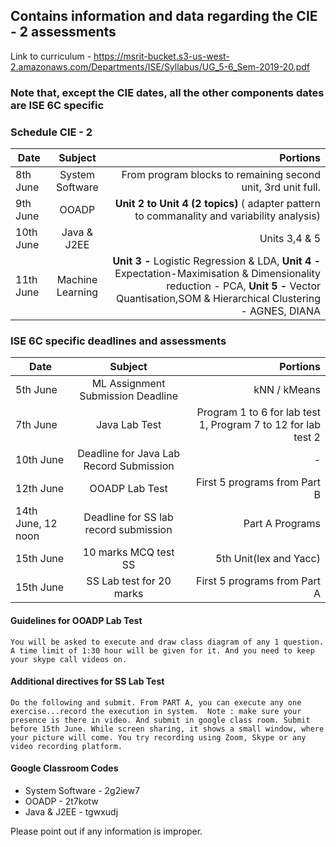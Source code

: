 ## Contains information and data regarding the CIE - 2 assessments

Link to curriculum - https://msrit-bucket.s3-us-west-2.amazonaws.com/Departments/ISE/Syllabus/UG_5-6_Sem-2019-20.pdf

### Note that, except the CIE dates, all the other components dates are ISE 6C specific 

### Schedule CIE - 2 

| Date   |      Subject      |  Portions |
|----------|:-------------:|------:|
| 8th June |  System Software | From program blocks to remaining second unit, 3rd unit full. |
| 9th June |    OOADP   | <b>Unit 2 to Unit 4 (2 topics)</b> ( adapter pattern to commanality and variability analysis) |
| 10th June | Java & J2EE | Units 3,4 & 5 |
| 11th June | Machine Learning | <b>Unit 3 -</b> Logistic Regression & LDA, <b>Unit 4 -</b> Expectation-Maximisation & Dimensionality reduction - PCA, <b>Unit 5 -</b> Vector Quantisation,SOM & Hierarchical Clustering - AGNES, DIANA |


### ISE 6C specific deadlines and assessments

| Date   |      Subject      |  Portions |
|----------|:-------------:|------:|
| 5th June |  ML Assignment Submission Deadline | kNN / kMeans |
| 7th June |  Java Lab Test | Program 1 to 6 for lab test 1, Program 7 to 12 for lab test 2 |
| 10th June |  Deadline for Java Lab Record Submission | - |
| 12th June |  OOADP Lab Test | First 5 programs from Part B |
| 14th June, 12 noon |    Deadline for SS lab record submission   | Part A Programs |
| 15th June | 10 marks MCQ test SS | 5th Unit(lex and Yacc) |
| 15th June | SS Lab test for 20 marks | First 5 programs from Part A |

#### Guidelines for OOADP Lab Test
`You will be asked to execute and draw class diagram of any 1 question. A time limit of 1:30 hour will be given for it. And you need to keep your skype call videos on.`

#### Additional directives for SS Lab Test
`Do the following and submit.
From PART A, you can execute any one exercise...record the execution in system. 
Note : make sure your presence is there in video. And submit in google class room. Submit before 15th June.
While screen sharing, it shows a small window, where your picture will come. You try recording using Zoom, Skype or any video recording platform.`

#### Google Classroom Codes
- System Software - 2g2iew7
- OOADP - 2t7kotw
- Java & J2EE - tgwxudj

Please point out if any information is improper. 


